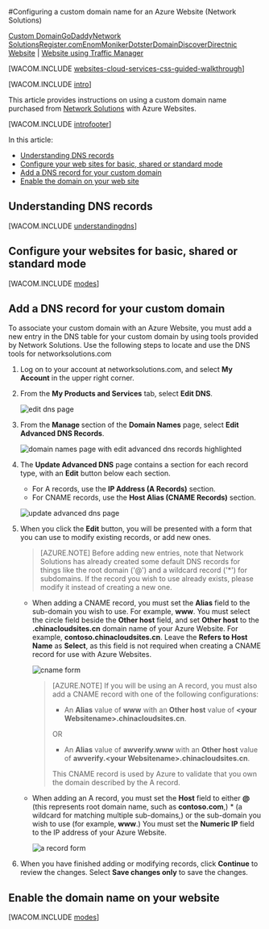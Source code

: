 <!-- deleted in Global -->

<properties title="Learn how to configure an Azure  Website to use a domain name registered with Network Solutions" pageTitle="Configure a Network Solutions domain name for an Azure  Website" metaKeywords="Azure, Azure  Websites, domain name" description="" services="web-sites" documentationCenter="" authors="larryfr, jroth" />

#Configuring a custom domain name for an Azure Website (Network Solutions)

<div class="dev-center-tutorial-selector sublanding"><a href="/documentation/articles/web-sites-custom-domain-name/" title="Custom Domain">Custom Domain</a><a href="/documentation/articles/web-sites-godaddy-custom-domain-name/" title="GoDaddy">GoDaddy</a><a href="/documentation/articles/web-sites-network-solutions-custom-domain-name/" title="Network Solutions" class="current">Network Solutions</a><a href="/documentation/articles/web-sites-registerdotcom-custom-domain-name/" title="Register.com">Register.com</a><a href="/documentation/articles/web-sites-enom-custom-domain-name/" title="Enom">Enom</a><a href="/documentation/articles/web-sites-moniker-custom-domain-name/" title="Moniker">Moniker</a><a href="/documentation/articles/web-sites-dotster-custom-domain-name/" title="Dotster">Dotster</a><a href="/documentation/articles/web-sites-domaindiscover-custom-domain-name/" title="DomainDiscover">DomainDiscover</a><a href="/documentation/articles/web-sites-directnic-custom-domain-name/" title="Directnic">Directnic</a></div>
<div class="dev-center-tutorial-subselector"><a href="/documentation/articles/web-sites-network-solutions-custom-domain-name/" title="Websites" class="current">Website</a> | <a href="/documentation/articles/web-sites-network-solutions-traffic-manager-custom-domain-name/" title="Website using Traffic Manager">Website using Traffic Manager</a></div>

[WACOM.INCLUDE [websites-cloud-services-css-guided-walkthrough](../../includes/websites-cloud-services-css-guided-walkthrough.md)]

[WACOM.INCLUDE [intro](../../includes/custom-dns-web-site-intro.md)]

This article provides instructions on using a custom domain name purchased from [Network Solutions](https://www.networksolutions.com) with Azure Websites.

[WACOM.INCLUDE [introfooter](../../includes/custom-dns-web-site-intro-notes.md)]

In this article:

-   [Understanding DNS records](#understanding-records)
-   [Configure your web sites for basic, shared or standard mode](#bkmk_configsharedmode)
-   [Add a DNS record for your custom domain](#bkmk_configurecname)
-   [Enable the domain on your web site](#enabledomain)

<h2><a name="understanding-records"></a>Understanding DNS records</h2>

[WACOM.INCLUDE [understandingdns](../../includes/custom-dns-web-site-understanding-dns-raw.md)]

<h2><a name="bkmk_configsharedmode"></a>Configure your websites for basic, shared or standard mode</h2>

[WACOM.INCLUDE [modes](../../includes/custom-dns-web-site-modes.md)]

<a name="bkmk_configurecname"></a><h2>Add a DNS record for your custom domain</h2>

To associate your custom domain with an Azure Website, you must add a new entry in the DNS table for your custom domain by using tools provided by Network Solutions. Use the following steps to locate and use the DNS tools for networksolutions.com

1. Log on to your account at networksolutions.com, and select **My Account** in the upper right corner.

3. From the **My Products and Services** tab, select **Edit DNS**.

	![edit dns page](./media/web-sites-custom-domain-name/ns-editdns.png)

2. From the **Manage <yourdomainname>** section of the **Domain Names** page, select **Edit Advanced DNS Records**.

	![domain names page with edit advanced dns records highlighted](./media/web-sites-custom-domain-name/ns-editadvanced.png)

4. The **Update Advanced DNS** page contains a section for each record type, with an **Edit** button below each section.
	
	* For A records, use the **IP Address (A Records)** section.
	* For CNAME records, use the **Host Alias (CNAME Records)** section.

	![update advanced dns page](./media/web-sites-custom-domain-name/ns-updateadvanced.png)

5. When you click the **Edit** button, you will be presented with a form that you can use to modify existing records, or add new ones. 

	> [AZURE.NOTE] Before adding new entries, note that Network Solutions has already created some default DNS records for things like the root domain ('@') and a wildcard record ('*') for subdomains. If the record you wish to use already exists, please modify it instead of creating a new one.

	* When adding a CNAME record, you must set the **Alias** field to the sub-domain you wish to use. For example, **www**. You must select the circle field beside the **Other host** field, and set **Other host** to the **.chinacloudsites.cn** domain name of your Azure  Website. For example, **contoso.chinacloudsites.cn**. Leave the **Refers to Host Name** as **Select**, as this field is not required when creating a CNAME record for use with Azure  Websites.
	
		![cname form](./media/web-sites-custom-domain-name/ns-cname.png)

		> [AZURE.NOTE] If you will be using an A record, you must also add a CNAME record with one of the following configurations:
		> 
		> * An **Alias** value of **www** with an **Other host** value of **&lt;your Websitename&gt;.chinacloudsites.cn**.
		> 
		> OR
		> 
		> * An **Alias** value of **awverify.www** with an **Other host** value of **awverify.&lt;your Websitename&gt;.chinacloudsites.cn**.
		> 
		> This CNAME record is used by Azure to validate that you own the domain described by the A record.

	* When adding an A record, you must set the **Host** field to either **@** (this represents root domain name, such as **contoso.com**,) * (a wildcard for matching multiple sub-domains,) or the sub-domain you wish to use (for example, **www**.) You must set the **Numeric IP** field to the IP address of your Azure Website.

		![a record form](./media/web-sites-custom-domain-name/ns-arecord.png)

5. When you have finished adding or modifying records, click **Continue** to review the changes. Select **Save changes only** to save the changes.

<h2><a name="enabledomain"></a>Enable the domain name on your website</h2>

[WACOM.INCLUDE [modes](../../includes/custom-dns-web-site-enable-on-web-site.md)]
